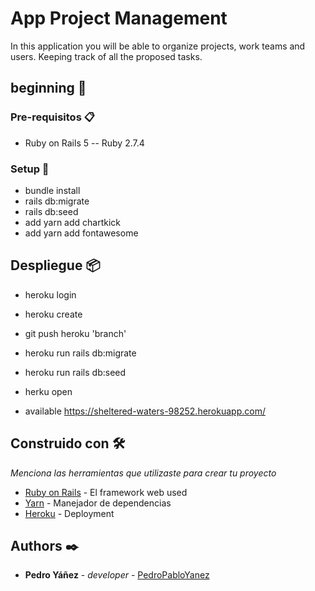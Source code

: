 # App Project Management

In this application you will be able to organize projects, work teams and users. Keeping track of all the proposed tasks.

## beginning 🚀


### Pre-requisitos 📋

- Ruby on Rails 5 -- Ruby 2.7.4


### Setup 🔧

- bundle install
- rails db:migrate
- rails db:seed
- add yarn add chartkick
- add yarn add fontawesome


## Despliegue 📦

- heroku login
- heroku create
- git push heroku 'branch'
- heroku run rails db:migrate
- heroku run rails db:seed
- herku open

- available https://sheltered-waters-98252.herokuapp.com/


## Construido con 🛠️

_Menciona las herramientas que utilizaste para crear tu proyecto_

* [Ruby on Rails](http://rubyonrails.org/) - El framework web used
* [Yarn](https://yarnpkg.com/) - Manejador de dependencias
* [Heroku](https://heroku.com/apps) - Deployment


## Authors ✒️

* **Pedro Yáñez** - *developer* - [PedroPabloYanez ](https://gist.github.com/PedroPabloYanez)


